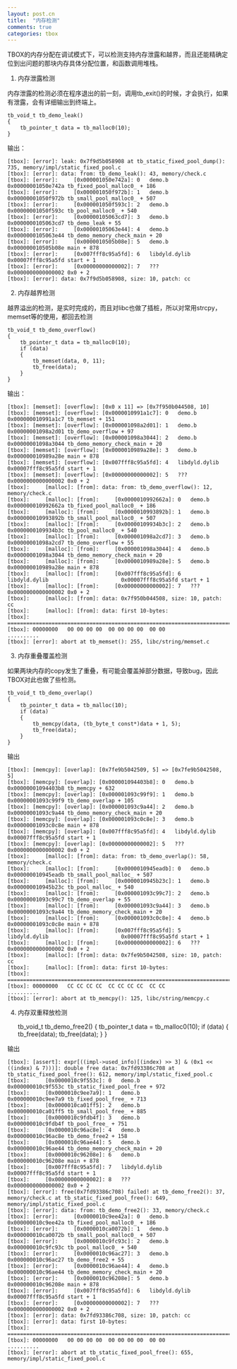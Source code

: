 ```yaml
---
layout: post.cn
title:  "内存检测"
comments: true
categories: tbox
---
```


TBOX的内存分配在调试模式下，可以检测支持内存泄露和越界，而且还能精确定位到出问题的那块内存具体分配位置，和函数调用堆栈。 

1. 内存泄露检测

内存泄露的检测必须在程序退出的前一刻，调用tb_exit()的时候，才会执行，如果有泄露，会有详细输出到终端上。
    
    tb_void_t tb_demo_leak()
    {
        tb_pointer_t data = tb_malloc0(10);
    }
  
输出：

    [tbox]: [error]: leak: 0x7f9d5b058908 at tb_static_fixed_pool_dump(): 735, memory/impl/static_fixed_pool.c
    [tbox]: [error]: data: from: tb_demo_leak(): 43, memory/check.c
    [tbox]: [error]:     [0x000001050e742a]: 0   demo.b                              0x00000001050e742a tb_fixed_pool_malloc0_ + 186
    [tbox]: [error]:     [0x000001050f972b]: 1   demo.b                              0x00000001050f972b tb_small_pool_malloc0_ + 507
    [tbox]: [error]:     [0x000001050f593c]: 2   demo.b                              0x00000001050f593c tb_pool_malloc0_ + 540
    [tbox]: [error]:     [0x00000105063cd7]: 3   demo.b                              0x0000000105063cd7 tb_demo_leak + 55
    [tbox]: [error]:     [0x00000105063e44]: 4   demo.b                              0x0000000105063e44 tb_demo_memory_check_main + 20
    [tbox]: [error]:     [0x0000010505b08e]: 5   demo.b                              0x000000010505b08e main + 878
    [tbox]: [error]:     [0x007fff8c95a5fd]: 6   libdyld.dylib                       0x00007fff8c95a5fd start + 1
    [tbox]: [error]:     [0x00000000000002]: 7   ???                                 0x0000000000000002 0x0 + 2
    [tbox]: [error]: data: 0x7f9d5b058908, size: 10, patch: cc



2. 内存越界检测

越界溢出的检测，是实时完成的，而且对libc也做了插桩，所以对常用strcpy，memset等的使用，都回去检测

    tb_void_t tb_demo_overflow()
    {
        tb_pointer_t data = tb_malloc0(10);
        if (data)
        {
            tb_memset(data, 0, 11);
            tb_free(data);
        }
    }
  
输出：

    [tbox]: [memset]: [overflow]: [0x0 x 11] => [0x7f950b044508, 10]
    [tbox]: [memset]: [overflow]: [0x0000010991a1c7]: 0   demo.b                              0x000000010991a1c7 tb_memset + 151
    [tbox]: [memset]: [overflow]: [0x000001098a2d01]: 1   demo.b                              0x00000001098a2d01 tb_demo_overflow + 97
    [tbox]: [memset]: [overflow]: [0x000001098a3044]: 2   demo.b                              0x00000001098a3044 tb_demo_memory_check_main + 20
    [tbox]: [memset]: [overflow]: [0x0000010989a28e]: 3   demo.b                              0x000000010989a28e main + 878
    [tbox]: [memset]: [overflow]: [0x007fff8c95a5fd]: 4   libdyld.dylib                       0x00007fff8c95a5fd start + 1
    [tbox]: [memset]: [overflow]: [0x00000000000002]: 5   ???                                 0x0000000000000002 0x0 + 2
    [tbox]: 	[malloc]: [from]: data: from: tb_demo_overflow(): 12, memory/check.c
    [tbox]: 	[malloc]: [from]:     [0x0000010992662a]: 0   demo.b                              0x000000010992662a tb_fixed_pool_malloc0_ + 186
    [tbox]: 	[malloc]: [from]:     [0x0000010993892b]: 1   demo.b                              0x000000010993892b tb_small_pool_malloc0_ + 507
    [tbox]: 	[malloc]: [from]:     [0x00000109934b3c]: 2   demo.b                              0x0000000109934b3c tb_pool_malloc0_ + 540
    [tbox]: 	[malloc]: [from]:     [0x000001098a2cd7]: 3   demo.b                              0x00000001098a2cd7 tb_demo_overflow + 55
    [tbox]: 	[malloc]: [from]:     [0x000001098a3044]: 4   demo.b                              0x00000001098a3044 tb_demo_memory_check_main + 20
    [tbox]: 	[malloc]: [from]:     [0x0000010989a28e]: 5   demo.b                              0x000000010989a28e main + 878
    [tbox]: 	[malloc]: [from]:     [0x007fff8c95a5fd]: 6   libdyld.dylib                       0x00007fff8c95a5fd start + 1
    [tbox]: 	[malloc]: [from]:     [0x00000000000002]: 7   ???                                 0x0000000000000002 0x0 + 2
    [tbox]: 	[malloc]: [from]: data: 0x7f950b044508, size: 10, patch: cc
    [tbox]: 	[malloc]: [from]: data: first 10-bytes:
    [tbox]: ===================================================================================================================================================
    [tbox]: 00000000   00 00 00 00  00 00 00 00  00 00                                                                         ..........
    [tbox]: [error]: abort at tb_memset(): 255, libc/string/memset.c

3. 内存重叠覆盖检测

如果两块内存的copy发生了重叠，有可能会覆盖掉部分数据，导致bug，因此TBOX对此也做了些检测。

    tb_void_t tb_demo_overlap()
    {
        tb_pointer_t data = tb_malloc(10);
        if (data)
        {
            tb_memcpy(data, (tb_byte_t const*)data + 1, 5);
            tb_free(data);
        }
    }
    
输出

    [tbox]: [memcpy]: [overlap]: [0x7fe9b5042509, 5] => [0x7fe9b5042508, 5]
    [tbox]: [memcpy]: [overlap]: [0x000001094403b8]: 0   demo.b                              0x00000001094403b8 tb_memcpy + 632
    [tbox]: [memcpy]: [overlap]: [0x000001093c99f9]: 1   demo.b                              0x00000001093c99f9 tb_demo_overlap + 105
    [tbox]: [memcpy]: [overlap]: [0x000001093c9a44]: 2   demo.b                              0x00000001093c9a44 tb_demo_memory_check_main + 20
    [tbox]: [memcpy]: [overlap]: [0x000001093c0c8e]: 3   demo.b                              0x00000001093c0c8e main + 878
    [tbox]: [memcpy]: [overlap]: [0x007fff8c95a5fd]: 4   libdyld.dylib                       0x00007fff8c95a5fd start + 1
    [tbox]: [memcpy]: [overlap]: [0x00000000000002]: 5   ???                                 0x0000000000000002 0x0 + 2
    [tbox]: 	[malloc]: [from]: data: from: tb_demo_overlap(): 58, memory/check.c
    [tbox]: 	[malloc]: [from]:     [0x0000010945eadb]: 0   demo.b                              0x000000010945eadb tb_small_pool_malloc_ + 507
    [tbox]: 	[malloc]: [from]:     [0x0000010945b23c]: 1   demo.b                              0x000000010945b23c tb_pool_malloc_ + 540
    [tbox]: 	[malloc]: [from]:     [0x000001093c99c7]: 2   demo.b                              0x00000001093c99c7 tb_demo_overlap + 55
    [tbox]: 	[malloc]: [from]:     [0x000001093c9a44]: 3   demo.b                              0x00000001093c9a44 tb_demo_memory_check_main + 20
    [tbox]: 	[malloc]: [from]:     [0x000001093c0c8e]: 4   demo.b                              0x00000001093c0c8e main + 878
    [tbox]: 	[malloc]: [from]:     [0x007fff8c95a5fd]: 5   libdyld.dylib                       0x00007fff8c95a5fd start + 1
    [tbox]: 	[malloc]: [from]:     [0x00000000000002]: 6   ???                                 0x0000000000000002 0x0 + 2
    [tbox]: 	[malloc]: [from]: data: 0x7fe9b5042508, size: 10, patch: cc
    [tbox]: 	[malloc]: [from]: data: first 10-bytes:
    [tbox]: ===================================================================================================================================================
    [tbox]: 00000000   CC CC CC CC  CC CC CC CC  CC CC                                                                         ..........
    [tbox]: [error]: abort at tb_memcpy(): 125, libc/string/memcpy.c

4. 内存双重释放检测

    tb_void_t tb_demo_free2()
    {
        tb_pointer_t data = tb_malloc0(10);
        if (data)
        {
            tb_free(data);
            tb_free(data);
        }
    }

输出

    [tbox]: [assert]: expr[((impl->used_info)[(index) >> 3] & (0x1 << ((index) & 7)))]: double free data: 0x7fd93386c708 at tb_static_fixed_pool_free(): 612, memory/impl/static_fixed_pool.c
    [tbox]:     [0x0000010c9f553c]: 0   demo.b                              0x000000010c9f553c tb_static_fixed_pool_free + 972
    [tbox]:     [0x0000010c9ee7a9]: 1   demo.b                              0x000000010c9ee7a9 tb_fixed_pool_free_ + 713
    [tbox]:     [0x0000010ca01ff5]: 2   demo.b                              0x000000010ca01ff5 tb_small_pool_free_ + 885
    [tbox]:     [0x0000010c9fdb4f]: 3   demo.b                              0x000000010c9fdb4f tb_pool_free_ + 751
    [tbox]:     [0x0000010c96ac8e]: 4   demo.b                              0x000000010c96ac8e tb_demo_free2 + 158
    [tbox]:     [0x0000010c96ae44]: 5   demo.b                              0x000000010c96ae44 tb_demo_memory_check_main + 20
    [tbox]:     [0x0000010c96208e]: 6   demo.b                              0x000000010c96208e main + 878
    [tbox]:     [0x007fff8c95a5fd]: 7   libdyld.dylib                       0x00007fff8c95a5fd start + 1
    [tbox]:     [0x00000000000002]: 8   ???                                 0x0000000000000002 0x0 + 2
    [tbox]: [error]: free(0x7fd93386c708) failed! at tb_demo_free2(): 37, memory/check.c at tb_static_fixed_pool_free(): 649, memory/impl/static_fixed_pool.c
    [tbox]: [error]: data: from: tb_demo_free2(): 33, memory/check.c
    [tbox]: [error]:     [0x0000010c9ee42a]: 0   demo.b                              0x000000010c9ee42a tb_fixed_pool_malloc0_ + 186
    [tbox]: [error]:     [0x0000010ca0072b]: 1   demo.b                              0x000000010ca0072b tb_small_pool_malloc0_ + 507
    [tbox]: [error]:     [0x0000010c9fc93c]: 2   demo.b                              0x000000010c9fc93c tb_pool_malloc0_ + 540
    [tbox]: [error]:     [0x0000010c96ac27]: 3   demo.b                              0x000000010c96ac27 tb_demo_free2 + 55
    [tbox]: [error]:     [0x0000010c96ae44]: 4   demo.b                              0x000000010c96ae44 tb_demo_memory_check_main + 20
    [tbox]: [error]:     [0x0000010c96208e]: 5   demo.b                              0x000000010c96208e main + 878
    [tbox]: [error]:     [0x007fff8c95a5fd]: 6   libdyld.dylib                       0x00007fff8c95a5fd start + 1
    [tbox]: [error]:     [0x00000000000002]: 7   ???                                 0x0000000000000002 0x0 + 2
    [tbox]: [error]: data: 0x7fd93386c708, size: 10, patch: cc
    [tbox]: [error]: data: first 10-bytes:
    [tbox]: ===================================================================================================================================================
    [tbox]: 00000000   00 00 00 00  00 00 00 00  00 00                                                                         ..........
    [tbox]: [error]: abort at tb_static_fixed_pool_free(): 655, memory/impl/static_fixed_pool.c


